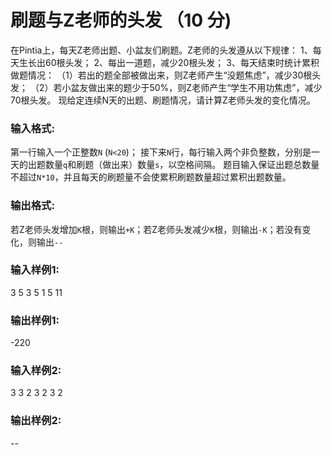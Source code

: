 # 刷题与Z老师的头发 （10 分)

在Pintia上，每天Z老师出题、小盆友们刷题。Z老师的头发遵从以下规律：
1、每天生长出60根头发；
2、每出一道题，减少20根头发；
3、每天结束时统计累积做题情况：
（1）若出的题全部被做出来，则Z老师产生“没题焦虑”，减少30根头发；
（2）若小盆友做出来的题少于50%，则Z老师产生“学生不用功焦虑”，减少70根头发。
现给定连续N天的出题、刷题情况，请计算Z老师头发的变化情况。

### 输入格式:

第一行输入一个正整数`N` (`N<20`)；
接下来`N`行，每行输入两个非负整数，分别是一天的出题数量`q`和刷题（做出来）数量`s`，以空格间隔。
题目输入保证出题总数量不超过`N*10`，并且每天的刷题量不会使累积刷题数量超过累积出题数量。



### 输出格式:

若Z老师头发增加`K`根，则输出`+K`；若Z老师头发减少`K`根，则输出`-K`；若没有变化，则输出`--`



### 输入样例1:

3
5 3
5 1
5 11



### 输出样例1:

-220



### 输入样例2:

3
3 2
3 2
3 2



### 输出样例2:

\--

